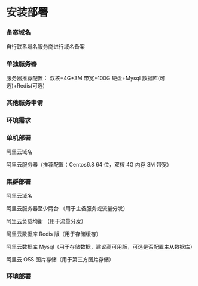 # 安装部署

### 备案域名

自行联系域名服务商进行域名备案

### 单独服务器

服务器推荐配置： 双核+4G+3M 带宽+100G 硬盘+Mysql 数据库(可选)+Redis(可选)

### 其他服务申请

### 环境需求

### 单机部署

阿里云域名

阿里云服务器（推荐配置：Centos6.8 64 位，双核 4G 内存 3M 带宽）

### 集群部署

阿里云域名

阿里云服务器至少两台 （用于主备服务或流量分发）

阿里云负载均衡 （用于流量分发）

阿里云数据库 Redis 版（用于存储缓存）

阿里云数据库 Mysql（用于存储数据，建议高可用版，可选是否配置主从数据库）

阿里云 OSS 图片存储（用于第三方图片存储）

### 环境部署